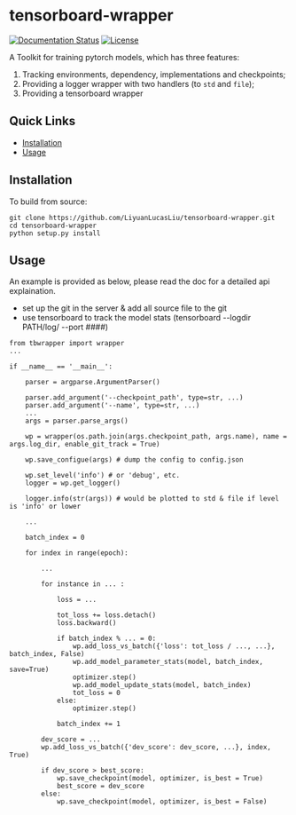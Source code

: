 # tensorboard-wrapper

[![Documentation Status](https://readthedocs.org/projects/tensorboard-wrapper/badge/?version=latest)](http://tensorboard-wrapper.readthedocs.io/en/latest/?badge=latest)
[![License](https://img.shields.io/badge/License-Apache%202.0-blue.svg)](https://opensource.org/licenses/Apache-2.0)

A Toolkit for training pytorch models, which has three features:

1. Tracking environments, dependency, implementations and checkpoints;
2. Providing a logger wrapper with two handlers (to ```std``` and ```file```);
3. Providing a tensorboard wrapper

## Quick Links

- [Installation](#installation)
- [Usage](#usage)

## Installation

To build from source:
```
git clone https://github.com/LiyuanLucasLiu/tensorboard-wrapper.git
cd tensorboard-wrapper
python setup.py install
```

## Usage

An example is provided as below, please read the doc for a detailed api explaination.

* set up the git in the server & add all source file to the git
* use tensorboard to track the model stats (tensorboard --logdir PATH/log/ --port ####)

```
from tbwrapper import wrapper
...

if __name__ == '__main__':

    parser = argparse.ArgumentParser()

    parser.add_argument('--checkpoint_path', type=str, ...)
    parser.add_argument('--name', type=str, ...)
    ...
    args = parser.parse_args()

    wp = wrapper(os.path.join(args.checkpoint_path, args.name), name = args.log_dir, enable_git_track = True)

    wp.save_configue(args) # dump the config to config.json

    wp.set_level('info') # or 'debug', etc.
    logger = wp.get_logger()

    logger.info(str(args)) # would be plotted to std & file if level is 'info' or lower

    ...

    batch_index = 0

    for index in range(epoch):

    	...

    	for instance in ... :

    		loss = ...

    		tot_loss += loss.detach()
    		loss.backward()

    		if batch_index % ... = 0:
    			wp.add_loss_vs_batch({'loss': tot_loss / ..., ...}, batch_index, False)
    			wp.add_model_parameter_stats(model, batch_index, save=True)
    			optimizer.step()
    			wp.add_model_update_stats(model, batch_index)
    			tot_loss = 0
    		else:
    			optimizer.step()

    		batch_index += 1

    	dev_score = ...
    	wp.add_loss_vs_batch({'dev_score': dev_score, ...}, index, True)

    	if dev_score > best_score:
    		wp.save_checkpoint(model, optimizer, is_best = True)
    		best_score = dev_score
    	else:
    		wp.save_checkpoint(model, optimizer, is_best = False)
```